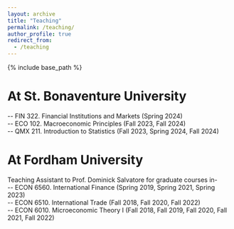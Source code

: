 ```yaml
---
layout: archive
title: "Teaching"
permalink: /teaching/
author_profile: true
redirect_from:
  - /teaching
---
```

{% include base_path %}

At St. Bonaventure University
======
-- FIN 322. Financial Institutions and Markets (Spring 2024) <br>
-- ECO 102. Macroeconomic Principles (Fall 2023, Fall 2024) <br>
-- QMX 211. Introduction to Statistics (Fall 2023, Spring 2024, Fall 2024) <br>

At Fordham University
======
Teaching Assistant to Prof. Dominick Salvatore for graduate courses in- <br>
-- ECON 6560. International Finance (Spring 2019, Spring 2021, Spring 2023) <br>
-- ECON 6510. International Trade (Fall 2018, Fall 2020, Fall 2022) <br>
-- ECON 6010. Microeconomic Theory I (Fall 2018, Fall 2019, Fall 2020, Fall 2021, Fall 2022) <br>



